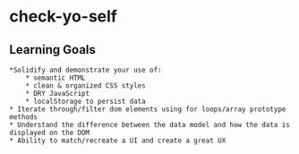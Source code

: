 # check-yo-self

## Learning Goals

    *Solidify and demonstrate your use of:
        * semantic HTML
        * clean & organized CSS styles
        * DRY JavaScript
        * localStorage to persist data
    * Iterate through/filter dom elements using for loops/array prototype methods
    * Understand the difference between the data model and how the data is displayed on the DOM
    * Ability to match/recreate a UI and create a great UX
